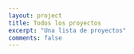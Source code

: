 ```yaml
---
layout: project
title: Todos los proyectos
excerpt: "Una lista de proyectos"
comments: false
---
```

